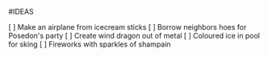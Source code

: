 #IDEAS

[ ] Make an airplane from icecream sticks
[ ] Borrow neighbors hoes for Posedon's party
[ ] Create wind dragon out of metal
[ ] Coloured ice in pool for sking 
[ ] Fireworks with sparkles of shampain
